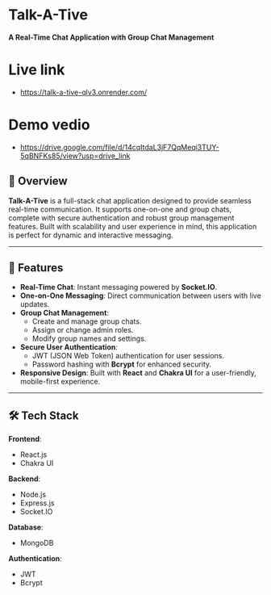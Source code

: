 # Talk-A-Tive  
**A Real-Time Chat Application with Group Chat Management**

# Live link
- https://talk-a-tive-qlv3.onrender.com/
  
# Demo vedio
- https://drive.google.com/file/d/14cqItdaL3jF7QqMeqi3TUY-5qBNFKs85/view?usp=drive_link

## 📖 Overview  

**Talk-A-Tive** is a full-stack chat application designed to provide seamless real-time communication. It supports one-on-one and group chats, complete with secure authentication and robust group management features. Built with scalability and user experience in mind, this application is perfect for dynamic and interactive messaging.

---

## 🌟 Features  

- **Real-Time Chat**: Instant messaging powered by **Socket.IO**.  
- **One-on-One Messaging**: Direct communication between users with live updates.  
- **Group Chat Management**:  
  - Create and manage group chats.  
  - Assign or change admin roles.  
  - Modify group names and settings.  
- **Secure User Authentication**:  
  - JWT (JSON Web Token) authentication for user sessions.  
  - Password hashing with **Bcrypt** for enhanced security.  
- **Responsive Design**: Built with **React** and **Chakra UI** for a user-friendly, mobile-first experience.  

---

## 🛠️ Tech Stack  

**Frontend**:  
- React.js  
- Chakra UI  

**Backend**:  
- Node.js  
- Express.js  
- Socket.IO  

**Database**:  
- MongoDB  

**Authentication**:  
- JWT  
- Bcrypt  

